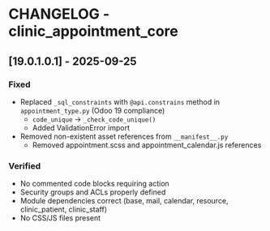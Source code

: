 # CHANGELOG - clinic_appointment_core

## [19.0.1.0.1] - 2025-09-25

### Fixed
- Replaced `_sql_constraints` with `@api.constrains` method in `appointment_type.py` (Odoo 19 compliance)
  - `code_unique` → `_check_code_unique()`
  - Added ValidationError import
- Removed non-existent asset references from `__manifest__.py`
  - Removed appointment.scss and appointment_calendar.js references

### Verified
- No commented code blocks requiring action
- Security groups and ACLs properly defined
- Module dependencies correct (base, mail, calendar, resource, clinic_patient, clinic_staff)
- No CSS/JS files present
